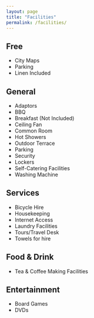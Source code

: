 ```yaml
---
layout: page
title: "Facilities"
permalink: /facilities/
---
```



## Free
- City Maps
- Parking
- Linen Included

## General
- Adaptors
- BBQ
- Breakfast (Not Included)
- Ceiling Fan
- Common Room
- Hot Showers
- Outdoor Terrace
- Parking
- Security
- Lockers
- Self-Catering Facilities
- Washing Machine

## Services
- Bicycle Hire
- Housekeeping
- Internet Access
- Laundry Facilities
- Tours/Travel Desk
- Towels for hire

## Food & Drink
- Tea & Coffee Making Facilities

## Entertainment
- Board Games
- DVDs